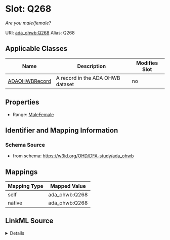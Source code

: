 

# Slot: Q268 


_Are you male/female?_





URI: [ada_ohwb:Q268](https://w3id.org/OHD/DFA-study/ada_ohwb/Q268)
Alias: Q268

<!-- no inheritance hierarchy -->





## Applicable Classes

| Name | Description | Modifies Slot |
| --- | --- | --- |
| [ADAOHWBRecord](ADAOHWBRecord.md) | A record in the ADA OHWB dataset |  no  |







## Properties

* Range: [MaleFemale](MaleFemale.md)





## Identifier and Mapping Information







### Schema Source


* from schema: https://w3id.org/OHD/DFA-study/ada_ohwb




## Mappings

| Mapping Type | Mapped Value |
| ---  | ---  |
| self | ada_ohwb:Q268 |
| native | ada_ohwb:Q268 |




## LinkML Source

<details>
```yaml
name: Q268
description: Are you male/female?
from_schema: https://w3id.org/OHD/DFA-study/ada_ohwb
rank: 1000
alias: Q268
domain_of:
- ADA_OHWBRecord
range: MaleFemale

```
</details>